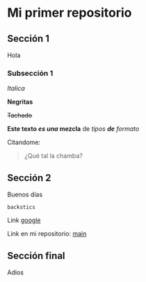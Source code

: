 # Mi primer repositorio
## Sección 1
Hola
### Subsección 1
*Italica*

**Negritas**

~~Tachado~~

**Este texto _es una_ mezcla** de _tipos **de** formato_

Citandome:

>¿Qué tal la chamba?


## Sección 2
Buenos días

`backstics`

Link [google](http://www.google.com)

Link en mi repositorio: [main](img/blanco.txt)


## Sección final
Adios
